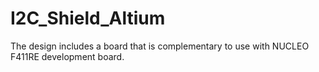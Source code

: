 # I2C_Shield_Altium
 The design includes a board that is complementary to use with NUCLEO F411RE development board.
